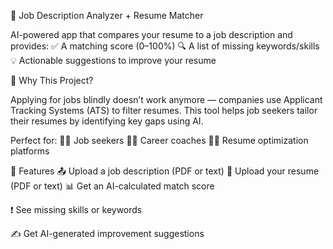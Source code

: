 
📄 Job Description Analyzer + Resume Matcher

AI-powered app that compares your resume to a job description and provides:
    ✅ A matching score (0–100%)
    🔍 A list of missing keywords/skills
    💡 Actionable suggestions to improve your resume

🚀 Why This Project?

Applying for jobs blindly doesn’t work anymore — companies use Applicant Tracking Systems (ATS) to filter resumes. This tool helps job seekers tailor their resumes by identifying key gaps using AI.

Perfect for:
    🧑‍💼 Job seekers
    🧑‍🏫 Career coaches
    🧑‍💻 Resume optimization platforms

🧠 Features
     📤 Upload a job description (PDF or text)
     📄 Upload your resume (PDF or text)
     📊 Get an AI-calculated match score

❗ See missing skills or keywords

✍️ Get AI-generated improvement suggestions


